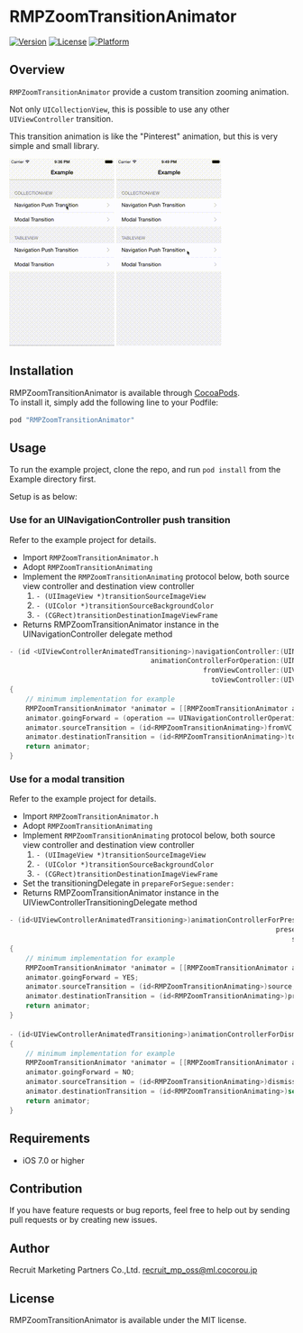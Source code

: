 # RMPZoomTransitionAnimator

[![Version](https://img.shields.io/cocoapods/v/RMPZoomTransitionAnimator.svg?style=flat)](http://cocoapods.org/pods/RMPZoomTransitionAnimator)
[![License](https://img.shields.io/cocoapods/l/RMPZoomTransitionAnimator.svg?style=flat)](http://cocoapods.org/pods/RMPZoomTransitionAnimator)
[![Platform](https://img.shields.io/cocoapods/p/RMPZoomTransitionAnimator.svg?style=flat)](http://cocoapods.org/pods/RMPZoomTransitionAnimator)

## Overview

`RMPZoomTransitionAnimator` provide a custom transition zooming animation.

Not only `UICollectionView`, this is possible to use any other `UIViewController` transition.

This transition animation is like the "Pinterest" animation, but this is very simple and small library.

![Screen shot](docs/collectionview.gif)
![Screen shot](docs/tableview.gif)

## Installation

RMPZoomTransitionAnimator is available through [CocoaPods](http://cocoapods.org).   
To install
it, simply add the following line to your Podfile:

```ruby
pod "RMPZoomTransitionAnimator"
```

## Usage

To run the example project, clone the repo, and run `pod install` from the Example directory first.

Setup is as below:

### Use for an UINavigationController push transition

Refer to the example project for details.

- Import `RMPZoomTransitionAnimator.h`
- Adopt `RMPZoomTransitionAnimating`
- Implement the `RMPZoomTransitionAnimating` protocol below, both source view controller and destination view controller
  1. `- (UIImageView *)transitionSourceImageView`
  2. `- (UIColor *)transitionSourceBackgroundColor`
  3. `- (CGRect)transitionDestinationImageViewFrame`
- Returns RMPZoomTransitionAnimator instance in the UINavigationController delegate method

```objective-c
- (id <UIViewControllerAnimatedTransitioning>)navigationController:(UINavigationController *)navigationController
                                   animationControllerForOperation:(UINavigationControllerOperation)operation
                                                fromViewController:(UIViewController *)fromVC
                                                  toViewController:(UIViewController *)toVC
{
    // minimum implementation for example
    RMPZoomTransitionAnimator *animator = [[RMPZoomTransitionAnimator alloc] init];
    animator.goingForward = (operation == UINavigationControllerOperationPush);
    animator.sourceTransition = (id<RMPZoomTransitionAnimating>)fromVC;
    animator.destinationTransition = (id<RMPZoomTransitionAnimating>)toVC;
    return animator;
}
```

### Use for a modal transition

Refer to the example project for details.

- Import `RMPZoomTransitionAnimator.h`
- Adopt `RMPZoomTransitionAnimating`
- Implement `RMPZoomTransitionAnimating` protocol below, both source view controller and destination view controller
  1. `- (UIImageView *)transitionSourceImageView`
  2. `- (UIColor *)transitionSourceBackgroundColor`
  3. `- (CGRect)transitionDestinationImageViewFrame`
- Set the transitioningDelegate in `prepareForSegue:sender:`
- Returns RMPZoomTransitionAnimator instance in the UIViewControllerTransitioningDelegate method

```objective-c
- (id<UIViewControllerAnimatedTransitioning>)animationControllerForPresentedController:(UIViewController *)presented
                                                                  presentingController:(UIViewController *)presenting
                                                                      sourceController:(UIViewController *)source
{
    // minimum implementation for example
    RMPZoomTransitionAnimator *animator = [[RMPZoomTransitionAnimator alloc] init];
    animator.goingForward = YES;
    animator.sourceTransition = (id<RMPZoomTransitionAnimating>)source;
    animator.destinationTransition = (id<RMPZoomTransitionAnimating>)presented;
    return animator;
}

- (id<UIViewControllerAnimatedTransitioning>)animationControllerForDismissedController:(UIViewController *)dismissed
{
    // minimum implementation for example
    RMPZoomTransitionAnimator *animator = [[RMPZoomTransitionAnimator alloc] init];
    animator.goingForward = NO;
    animator.sourceTransition = (id<RMPZoomTransitionAnimating>)dismissed;
    animator.destinationTransition = (id<RMPZoomTransitionAnimating>)self;
    return animator;
}
```

## Requirements

- iOS 7.0 or higher 

## Contribution

If you have feature requests or bug reports, feel free to help out by sending pull requests or by creating new issues.

## Author

Recruit Marketing Partners Co.,Ltd. recruit_mp_oss@ml.cocorou.jp

## License

RMPZoomTransitionAnimator is available under the MIT license.
